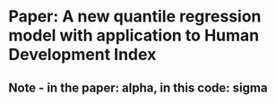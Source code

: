 # Paper: A new quantile regression model with application to Human Development Index

## Note - in the paper: alpha, in this code: sigma
